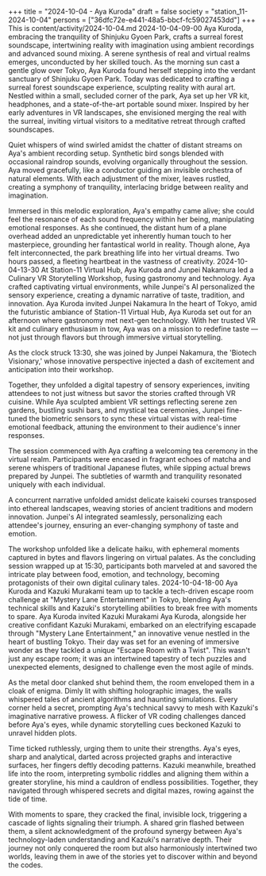 +++
title = "2024-10-04 - Aya Kuroda"
draft = false
society = "station_11-2024-10-04"
persons = ["36dfc72e-e441-48a5-bbcf-fc59027453dd"]
+++
This is content/activity/2024-10-04.md
2024-10-04-09-00
Aya Kuroda, embracing the tranquility of Shinjuku Gyoen Park, crafts a surreal forest soundscape, intertwining reality with imagination using ambient recordings and advanced sound mixing. A serene synthesis of real and virtual realms emerges, unconducted by her skilled touch.
As the morning sun cast a gentle glow over Tokyo, Aya Kuroda found herself stepping into the verdant sanctuary of Shinjuku Gyoen Park. Today was dedicated to crafting a surreal forest soundscape experience, sculpting reality with aural art. Nestled within a small, secluded corner of the park, Aya set up her VR kit, headphones, and a state-of-the-art portable sound mixer. Inspired by her early adventures in VR landscapes, she envisioned merging the real with the surreal, inviting virtual visitors to a meditative retreat through crafted soundscapes.

Quiet whispers of wind swirled amidst the chatter of distant streams on Aya's ambient recording setup. Synthetic bird songs blended with occasional raindrop sounds, evolving organically throughout the session. Aya moved gracefully, like a conductor guiding an invisible orchestra of natural elements. With each adjustment of the mixer, leaves rustled, creating a symphony of tranquility, interlacing bridge between reality and imagination.

Immersed in this melodic exploration, Aya's empathy came alive; she could feel the resonance of each sound frequency within her being, manipulating emotional responses. As she continued, the distant hum of a plane overhead added an unpredictable yet inherently human touch to her masterpiece, grounding her fantastical world in reality. Though alone, Aya felt interconnected, the park breathing life into her virtual dreams. Two hours passed, a fleeting heartbeat in the vastness of creativity.
2024-10-04-13-30
At Station-11 Virtual Hub, Aya Kuroda and Junpei Nakamura led a Culinary VR Storytelling Workshop, fusing gastronomy and technology. Aya crafted captivating virtual environments, while Junpei's AI personalized the sensory experience, creating a dynamic narrative of taste, tradition, and innovation.
Aya Kuroda invited Junpei Nakamura
In the heart of Tokyo, amid the futuristic ambiance of Station-11 Virtual Hub, Aya Kuroda set out for an afternoon where gastronomy met next-gen technology. With her trusted VR kit and culinary enthusiasm in tow, Aya was on a mission to redefine taste — not just through flavors but through immersive virtual storytelling. 

As the clock struck 13:30, she was joined by Junpei Nakamura, the 'Biotech Visionary,' whose innovative perspective injected a dash of excitement and anticipation into their workshop. 

Together, they unfolded a digital tapestry of sensory experiences, inviting attendees to not just witness but savor the stories crafted through VR cuisine. While Aya sculpted ambient VR settings reflecting serene zen gardens, bustling sushi bars, and mystical tea ceremonies, Junpei fine-tuned the biometric sensors to sync these virtual vistas with real-time emotional feedback, attuning the environment to their audience's inner responses.

The session commenced with Aya crafting a welcoming tea ceremony in the virtual realm. Participants were encased in fragrant echoes of matcha and serene whispers of traditional Japanese flutes, while sipping actual brews prepared by Junpei. The subtleties of warmth and tranquility resonated uniquely with each individual. 

A concurrent narrative unfolded amidst delicate kaiseki courses transposed into ethereal landscapes, weaving stories of ancient traditions and modern innovation. Junpei's AI integrated seamlessly, personalizing each attendee's journey, ensuring an ever-changing symphony of taste and emotion. 

The workshop unfolded like a delicate haiku, with ephemeral moments captured in bytes and flavors lingering on virtual palates. As the concluding session wrapped up at 15:30, participants both marveled at and savored the intricate play between food, emotion, and technology, becoming protagonists of their own digital culinary tales.
2024-10-04-18-00
Aya Kuroda and Kazuki Murakami team up to tackle a tech-driven escape room challenge at "Mystery Lane Entertainment" in Tokyo, blending Aya's technical skills and Kazuki's storytelling abilities to break free with moments to spare.
Aya Kuroda invited Kazuki Murakami
Aya Kuroda, alongside her creative confidant Kazuki Murakami, embarked on an electrifying escapade through "Mystery Lane Entertainment," an innovative venue nestled in the heart of bustling Tokyo. Their day was set for an evening of immersive wonder as they tackled a unique "Escape Room with a Twist". This wasn't just any escape room; it was an intertwined tapestry of tech puzzles and unexpected elements, designed to challenge even the most agile of minds.

As the metal door clanked shut behind them, the room enveloped them in a cloak of enigma. Dimly lit with shifting holographic images, the walls whispered tales of ancient algorithms and haunting simulations. Every corner held a secret, prompting Aya's technical savvy to mesh with Kazuki's imaginative narrative prowess. A flicker of VR coding challenges danced before Aya's eyes, while dynamic storytelling cues beckoned Kazuki to unravel hidden plots.

Time ticked ruthlessly, urging them to unite their strengths. Aya's eyes, sharp and analytical, darted across projected graphs and interactive surfaces, her fingers deftly decoding patterns. Kazuki meanwhile, breathed life into the room, interpreting symbolic riddles and aligning them within a greater storyline, his mind a cauldron of endless possibilities. Together, they navigated through whispered secrets and digital mazes, rowing against the tide of time.

With moments to spare, they cracked the final, invisible lock, triggering a cascade of lights signaling their triumph. A shared grin flashed between them, a silent acknowledgment of the profound synergy between Aya's technology-laden understanding and Kazuki's narrative depth. Their journey not only conquered the room but also harmoniously intertwined two worlds, leaving them in awe of the stories yet to discover within and beyond the codes.
